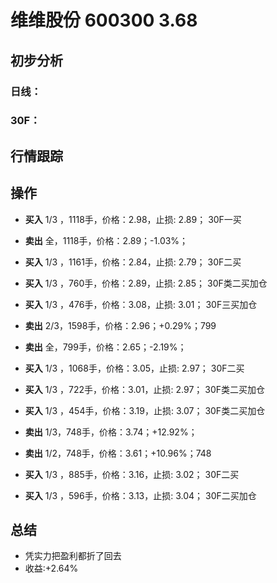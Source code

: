 # 维维股份 600300 3.68 
## 初步分析
### 日线：
  
### 30F：
  
## 行情跟踪
  
## 操作
  - **买入** 1/3 ，1118手，价格：2.98，止损: 2.89； 30F一买
  - **卖出** 全，1118手，价格：2.89；-1.03%；

  - **买入** 1/3 ，1161手，价格：2.84，止损: 2.79； 30F二买
  - **买入** 1/3 ，760手，价格：2.89，止损: 2.85； 30F类二买加仓
  - **买入** 1/3 ，476手，价格：3.08，止损: 3.01； 30F三买加仓
  - **卖出** 2/3，1598手，价格：2.96；+0.29%；799
  - **卖出** 全，799手，价格：2.65；-2.19%；

  - **买入** 1/3 ，1068手，价格：3.05，止损: 2.97； 30F二买
  - **买入** 1/3 ，722手，价格：3.01，止损: 2.97； 30F类二买加仓
  - **买入** 1/3 ，454手，价格：3.19，止损: 3.07； 30F类二买加仓
  - **卖出** 1/3，748手，价格：3.74；+12.92%；
  - **卖出** 1/2，748手，价格：3.61；+10.96%；748

  - **买入** 1/3 ，885手，价格：3.16，止损: 3.02； 30F二买
  - **买入** 1/3 ，596手，价格：3.13，止损: 3.04； 30F二买加仓

## 总结
  - 凭实力把盈利都折了回去
  - 收益:+2.64%  